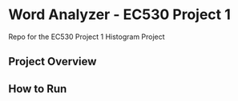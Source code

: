 # Word Analyzer - EC530 Project 1
Repo for the EC530 Project 1 Histogram Project

## Project Overview

## How to Run

